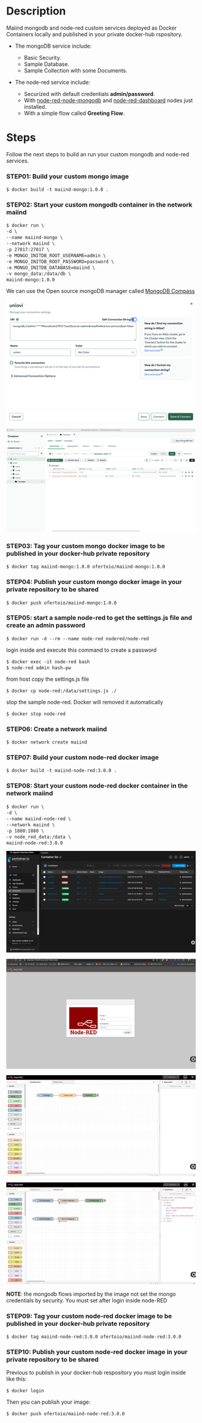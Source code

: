 # Description
Maiind mongodb and node-red custom services deployed as Docker Containers locally and published in your private docker-hub rspository.

- The mongoDB service include:
    - Basic Security.
    - Sample Database.
    - Sample Collection with some Documents.

- The node-red service include:
    - Securized with default credentials **admin/password**.
    - With [node-red-node-mongodb](https://flows.nodered.org/node/node-red-node-mongodb) and [node-red-dashboard](https://flows.nodered.org/node/node-red-dashboard) nodes just installed.
    - With a simple flow called **Greeting Flow**.

# Steps 
Follow the next steps to build an run your custom mongodb and node-red services.

### STEP01: Build your custom mongo image
 ```
$ docker build -t maiind-mongo:1.0.0 .
 ```

 ### STEP02: Start your custom mongodb container in the network maiind
 ```
 $ docker run \
 -d \
 --name maiind-mongo \
 --network maiind \
 -p 27017:27017 \
 -e MONGO_INITDB_ROOT_USERNAME=admin \
 -e MONGO_INITDB_ROOT_PASSWORD=password \
 -e MONGO_INITDB_DATABASE=maiind \
 -v mongo_data:/data/db \
 maiind-mongo:1.0.0
 ```

We can use the Open source mongoDB manager called [MongoDB Compass](https://www.mongodb.com/products/tools/compass)

 ![mongo-connection](captures/mongo-connection.png "mongo-connection")

 ![mongo-compass](captures/mongo-compass.png "mongo-compass")

 ### STEP03: Tag your custom mongo docker image to be published in your docker-hub private repository
```
$ docker tag maiind-mongo:1.0.0 ofertoio/maiind-mongo:1.0.0
 ```

### STEP04: Publish your custom mongo docker image in your private repository to be shared
 ```
$ docker push ofertoio/maiind-mongo:1.0.0
 ```

### STEP05: start a sample node-red to get the settings.js file and create an admin password
 ```
$ docker run -d --rm --name node-red nodered/node-red
 ```

login inside  and execute this command to create a password
 ```
$ docker exec -it node-red bash
$ node-red admin hash-pw
 ```

from host copy the settings.js file 
 ```
$ docker cp node-red:/data/settings.js ./
 ```

stop the sample node-red. Docker will removed it automatically
```
$ docker stop node-red
```

### STEP06: Create a network maiind
```
$ docker network create maiind
```

### STEP07: Build your custom node-red docker image
 ```
$ docker build -t maiind-node-red:3.0.0 .
 ```

### STEP08: Start your custom node-red docker container in the network maiind
 ```
$ docker run \
-d \
--name maiind-node-red \
--network maiind \
-p 1880:1880 \
-v node_red_data:/data \
maiind-node-red:3.0.0
```

![Porainer](captures/portainer.png "Porainer")

![node-red-login](captures/node-red-login.png "node-red-login")

![greetings-flow](captures/greetings-flow.png "greetings-flow")

![mongo-flow](captures/mongo-flow.png "mongo-flow")

**NOTE**: the mongodb flows imported by the image not set the mongo credentials by security. You must set after login inside node-RED

### STEP09: Tag your custom node-red docker image to be published in your docker-hub private repository
```
$ docker tag maiind-node-red:3.0.0 ofertoio/maiind-node-red:3.0.0
 ```

### STEP10: Publish your custom node-red docker image in your private repository to be shared
Previous to publish in your docker-hub respository you must login inside like this:
 ```
$ docker login
 ```

Then you can publish your image:

 ```
$ docker push ofertoio/maiind-node-red:3.0.0
 ```